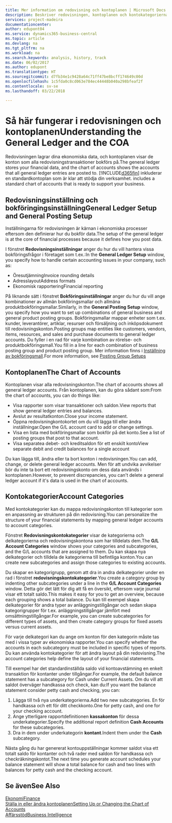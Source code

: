```yaml
---
title: Mer information om redovisning och kontoplanen | Microsoft Docs
description: Beskriver redovisningen, kontoplanen och kontokategorierna.
services: project-madeira
documentationcenter: 
author: edupont04
ms.service: dynamics365-business-central
ms.topic: article
ms.devlang: na
ms.tgt_pltfrm: na
ms.workload: na
ms.search.keywords: analysis, history, track
ms.date: 06/02/2017
ms.author: edupont
ms.translationtype: HT
ms.sourcegitcommit: d7fb34e1c9428a64c71ff47be8bcff174649c00d
ms.openlocfilehash: 1c5fda0c8cd063e784ec44448b040a298bfeaf2f
ms.contentlocale: sv-se
ms.lasthandoff: 03/22/2018

---
```

# <a name="understanding-the-general-ledger-and-the-coa"></a><span data-ttu-id="f5c41-103">Så här fungerar i redovisningen och kontoplanen</span><span class="sxs-lookup"><span data-stu-id="f5c41-103">Understanding the General Ledger and the COA</span></span>
<span data-ttu-id="f5c41-104">Redovisningen lagrar dina ekonomiska data, och kontoplanen visar de konton som alla redovisningstransaktioner bokförs på.</span><span class="sxs-lookup"><span data-stu-id="f5c41-104">The general ledger stores your financial data, and the chart of accounts shows the accounts that all general ledger entries are posted to.</span></span> [!INCLUDE[d365fin](includes/d365fin_md.md)]<span data-ttu-id="f5c41-105"> inkluderar en standardkontoplan som är klar att stödja din verksamhet.</span><span class="sxs-lookup"><span data-stu-id="f5c41-105"> includes a standard chart of accounts that is ready to support your business.</span></span>

## <a name="general-ledger-setup-and-general-posting-setup"></a><span data-ttu-id="f5c41-106">Redovisningsinställning och bokföringingsinställning</span><span class="sxs-lookup"><span data-stu-id="f5c41-106">General Ledger Setup and General Posting Setup</span></span>
<span data-ttu-id="f5c41-107">Inställningarna för redovisningen är kärnan i ekonomiska processer eftersom den definierar hur du bokför data.</span><span class="sxs-lookup"><span data-stu-id="f5c41-107">The setup of the general ledger is at the core of financial processes because it defines how you post data.</span></span>  

<span data-ttu-id="f5c41-108">I fönstret **Redovisningsinställningar** anger du hur du vill hantera vissa bokföringsfrågor i företaget som t.ex.:</span><span class="sxs-lookup"><span data-stu-id="f5c41-108">In the **General Ledger Setup** window, you specify how to handle certain accounting issues in your company, such as:</span></span>  

* <span data-ttu-id="f5c41-109">Öresutjämning</span><span class="sxs-lookup"><span data-stu-id="f5c41-109">Invoice rounding details</span></span>  
* <span data-ttu-id="f5c41-110">Adresslayout</span><span class="sxs-lookup"><span data-stu-id="f5c41-110">Address formats</span></span>  
* <span data-ttu-id="f5c41-111">Ekonomisk rapportering</span><span class="sxs-lookup"><span data-stu-id="f5c41-111">Financial reporting</span></span>  

<span data-ttu-id="f5c41-112">På liknande sätt i fönstret **Bokföringsinställningar** anger du hur du vill ange kombinationer av allmän bokföringsmallar och allmäna produktbokföringsmallar.</span><span class="sxs-lookup"><span data-stu-id="f5c41-112">Similarly, in the **General Posting Setup** window, you specify how you want to set up combinations of general business and general product posting groups.</span></span> <span data-ttu-id="f5c41-113">Bokföringsmallar mappar enheter som t.ex. kunder, leverantörer, artiklar, resurser och försäljning och inköpsdokument till redovisningskonton.</span><span class="sxs-lookup"><span data-stu-id="f5c41-113">Posting groups map entities like customers, vendors, items, resources, and sales and purchase documents to general ledger accounts.</span></span> <span data-ttu-id="f5c41-114">Du fyller i en rad för varje kombination av rörelse- och produktbokföringsmall.</span><span class="sxs-lookup"><span data-stu-id="f5c41-114">You fill in a line for each combination of business posting group and product posting group.</span></span> <span data-ttu-id="f5c41-115">Mer information finns i [Inställning av bokföringsmall](finance-posting-groups.md).</span><span class="sxs-lookup"><span data-stu-id="f5c41-115">For more information, see [Posting Group Setups](finance-posting-groups.md)</span></span>  

## <a name="the-chart-of-accounts"></a><span data-ttu-id="f5c41-116">Kontoplanen</span><span class="sxs-lookup"><span data-stu-id="f5c41-116">The Chart of Accounts</span></span>
<span data-ttu-id="f5c41-117">Kontoplanen visar alla redovisningskonton.</span><span class="sxs-lookup"><span data-stu-id="f5c41-117">The chart of accounts shows all general ledger accounts.</span></span> <span data-ttu-id="f5c41-118">Från kontoplanen, kan du göra sådant som:</span><span class="sxs-lookup"><span data-stu-id="f5c41-118">From the chart of accounts, you can do things like:</span></span>  

* <span data-ttu-id="f5c41-119">Visa rapporter som visar transaktioner och saldon.</span><span class="sxs-lookup"><span data-stu-id="f5c41-119">View reports that show general ledger entries and balances.</span></span>  
* <span data-ttu-id="f5c41-120">Avslut av resultatkonton.</span><span class="sxs-lookup"><span data-stu-id="f5c41-120">Close your income statement.</span></span>  
* <span data-ttu-id="f5c41-121">Öppna redovisningkontokortet om du vill lägga till eller ändra inställningar.</span><span class="sxs-lookup"><span data-stu-id="f5c41-121">Open the G/L account card to add or change settings.</span></span>  
* <span data-ttu-id="f5c41-122">Visa en lista med bokföringsmallar som bokför på det konto.</span><span class="sxs-lookup"><span data-stu-id="f5c41-122">See a list of posting groups that post to that account.</span></span>
* <span data-ttu-id="f5c41-123">Visa separatea debet- och kreditsaldon för ett enskilt konto</span><span class="sxs-lookup"><span data-stu-id="f5c41-123">View separate debit and credit balances for a single account</span></span>  

<span data-ttu-id="f5c41-124">Du kan lägga till, ändra eller ta bort konton i redovisningen.</span><span class="sxs-lookup"><span data-stu-id="f5c41-124">You can add, change, or delete general ledger accounts.</span></span> <span data-ttu-id="f5c41-125">Men för att undvika avvikelser bör du inte ta bort ett redovisningskonto om dess data används i kontoplanen.</span><span class="sxs-lookup"><span data-stu-id="f5c41-125">However, to prevent discrepancies, you can't delete a general ledger account if it's data is used in the chart of accounts.</span></span>  

## <a name="account-categories"></a><span data-ttu-id="f5c41-126">Kontokategorier</span><span class="sxs-lookup"><span data-stu-id="f5c41-126">Account Categories</span></span>
<span data-ttu-id="f5c41-127">Med kontokategorier kan du mappa redovisningskonton till kategorier som en anpassning av strukturen på din redovisning.</span><span class="sxs-lookup"><span data-stu-id="f5c41-127">You can personalize the structure of your financial statements by mapping general ledger accounts to account categories.</span></span>  

<span data-ttu-id="f5c41-128">Fönstret **Redovisningskontokategorier** visar de kategorierna och delkategorierna och redovisningskontona som har tilldelats dem.</span><span class="sxs-lookup"><span data-stu-id="f5c41-128">The **G/L Account Categories** window shows your categories and subcategories, and the G/L accounts that are assigned to them.</span></span> <span data-ttu-id="f5c41-129">Du kan skapa nya delkategorier och tilldela de kategorierna till befintliga konton.</span><span class="sxs-lookup"><span data-stu-id="f5c41-129">You can create new subcategories and assign those categories to existing accounts.</span></span>  

<span data-ttu-id="f5c41-130">Du skapar en kategorigrupp, genom att dra in andra delkategorier under en rad i fönstret **redovisningskontokategorier**.</span><span class="sxs-lookup"><span data-stu-id="f5c41-130">You create a category group by indenting other subcategories under a line in the **G/L Account Categories** window.</span></span> <span data-ttu-id="f5c41-131">Detta gör det lätt för dig att få en översikt, eftersom varje journal visar ett totalt saldo.</span><span class="sxs-lookup"><span data-stu-id="f5c41-131">This makes it easy for you to get an overview, because each grouping shows a total balance.</span></span> <span data-ttu-id="f5c41-132">Du kan till exempel skapa delkategorier för andra typer av anläggningstillgångar och sedan skapa kategorigrupper för t.ex. anläggningstillgångar jämfört med omsättningstillgångar.</span><span class="sxs-lookup"><span data-stu-id="f5c41-132">For example, you can create subcategories for different types of assets, and then create category groups for fixed assets versus current assets.</span></span>  

<span data-ttu-id="f5c41-133">För varje delkategori kan du ange om konton för den kategorin måste tas med i vissa typer av ekonomiska rapporter.</span><span class="sxs-lookup"><span data-stu-id="f5c41-133">You can specify whether the accounts in each subcategory must be included in specific types of reports.</span></span> <span data-ttu-id="f5c41-134">Du kan använda kontokategorier för att ändra layout på din redovisning.</span><span class="sxs-lookup"><span data-stu-id="f5c41-134">The account categories help define the layout of your financial statements.</span></span>  

<span data-ttu-id="f5c41-135">Till exempel har det standardinställda saldo vid kontoavstämning en enkelt transaktion för kontanter under tillgångar.</span><span class="sxs-lookup"><span data-stu-id="f5c41-135">For example, the default balance statement has a subcategory for Cash under Current Assets.</span></span> <span data-ttu-id="f5c41-136">Om du vill att saldot överväger handkassa och check, kan du:</span><span class="sxs-lookup"><span data-stu-id="f5c41-136">If you want the balance statement consider petty cash and checking, you can:</span></span>  

1. <span data-ttu-id="f5c41-137">Lägga till två nya underkategorierna.</span><span class="sxs-lookup"><span data-stu-id="f5c41-137">Add two new subcategories.</span></span> <span data-ttu-id="f5c41-138">En för handkassa och ett för ditt checkkonto.</span><span class="sxs-lookup"><span data-stu-id="f5c41-138">One for petty cash, and one for your checking account.</span></span>  
2. <span data-ttu-id="f5c41-139">Ange ytterligare rapportdefinitionen **kassakonton** för dessa underkategorier.</span><span class="sxs-lookup"><span data-stu-id="f5c41-139">Specify the additional report definition **Cash Accounts** for these subcategories.</span></span>  
3. <span data-ttu-id="f5c41-140">Dra in dem under underkategorin **kontant**.</span><span class="sxs-lookup"><span data-stu-id="f5c41-140">Indent them under the **Cash** subcategory.</span></span>  

<span data-ttu-id="f5c41-141">Nästa gång du har genererat kontouppställningar kommer saldot visa ett totalt saldo för kontanter och två rader med saldon för handkassa och checkräkningskontot.</span><span class="sxs-lookup"><span data-stu-id="f5c41-141">The next time you generate account schedules your balance statement will show a total balance for cash and two lines with balances for petty cash and the checking account.</span></span>  

## <a name="see-also"></a><span data-ttu-id="f5c41-142">Se även</span><span class="sxs-lookup"><span data-stu-id="f5c41-142">See Also</span></span>
[<span data-ttu-id="f5c41-143">Ekonomi</span><span class="sxs-lookup"><span data-stu-id="f5c41-143">Finance</span></span>](finance.md)  
[<span data-ttu-id="f5c41-144">Ställa in eller ändra kontoplanen</span><span class="sxs-lookup"><span data-stu-id="f5c41-144">Setting Up or Changing the Chart of Accounts</span></span>](finance-setup-chart-accounts.md)  
[<span data-ttu-id="f5c41-145">Affärsstöd</span><span class="sxs-lookup"><span data-stu-id="f5c41-145">Business Intelligence</span></span>](bi.md)  

